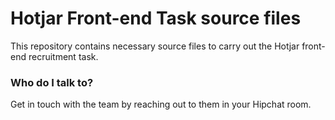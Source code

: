 # Hotjar Front-end Task source files #

This repository contains necessary source files to carry out the Hotjar front-end recruitment task. 

### Who do I talk to? ###

Get in touch with the team by reaching out to them in your Hipchat room.